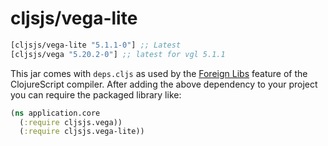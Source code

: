 # cljsjs/vega-lite

[](dependency)
```clojure
[cljsjs/vega-lite "5.1.1-0"] ;; Latest
[cljsjs/vega "5.20.2-0"] ;; latest for vgl 5.1.1
```
[](/dependency)

This jar comes with `deps.cljs` as used by the [Foreign Libs][flibs] feature
of the ClojureScript compiler. After adding the above dependency to your project
you can require the packaged library like:

```clojure
(ns application.core
  (:require cljsjs.vega))
  (:require cljsjs.vega-lite))
```

[flibs]: https://clojurescript.org/reference/packaging-foreign-deps
